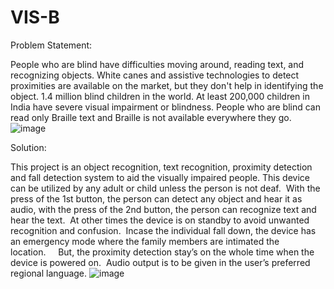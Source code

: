 # VIS-B
Problem Statement:

People who are blind have difficulties moving around, reading text, and recognizing objects.
White canes and assistive technologies to detect proximities are available on the market, but they don't help in identifying the object.
1.4 million blind children in the world. At least 200,000 children in India have severe visual impairment or blindness. 
People who are blind can read only Braille text and Braille is not available everywhere they go.
![image](https://user-images.githubusercontent.com/85431195/164718223-5cf20a81-1d51-44f8-a377-0835220fabae.png)

Solution:

This project is an object recognition, text recognition, proximity detection and fall detection system to aid the visually impaired people.
This device can be utilized by any adult or child unless the person is not deaf. 
With the press of the 1st button, the person can detect any object and hear it as audio, with the press of the 2nd button, the person can recognize text and hear the text. 
At other times the device is on standby to avoid unwanted recognition and confusion. 
Incase the individual fall down, the device has an emergency mode where the family members are intimated the location.    
But, the proximity detection stay’s on the whole time when the device is powered on. 
Audio output is to be given in the user’s preferred regional language. 
![image](https://user-images.githubusercontent.com/85431195/164718373-8bb24d13-678d-438e-8501-327b7f1b663a.png)

